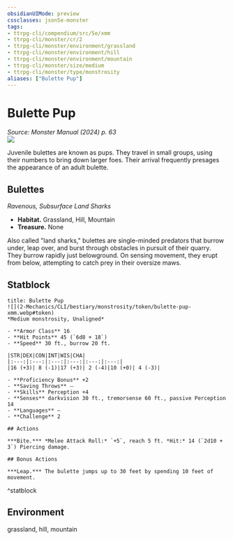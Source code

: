 ```yaml
---
obsidianUIMode: preview
cssclasses: json5e-monster
tags:
- ttrpg-cli/compendium/src/5e/xmm
- ttrpg-cli/monster/cr/2
- ttrpg-cli/monster/environment/grassland
- ttrpg-cli/monster/environment/hill
- ttrpg-cli/monster/environment/mountain
- ttrpg-cli/monster/size/medium
- ttrpg-cli/monster/type/monstrosity
aliases: ["Bulette Pup"]
---
```

# Bulette Pup
*Source: Monster Manual (2024) p. 63*  
![](2-Mechanics/CLI/bestiary/monstrosity/img/bulettes.webp#right)

Juvenile bulettes are known as pups. They travel in small groups, using their numbers to bring down larger foes. Their arrival frequently presages the appearance of an adult bulette.

## Bulettes

*Ravenous, Subsurface Land Sharks*

- **Habitat.** Grassland, Hill, Mountain  
- **Treasure.** None  

Also called "land sharks," bulettes are single-minded predators that burrow under, leap over, and burst through obstacles in pursuit of their quarry. They burrow rapidly just belowground. On sensing movement, they erupt from below, attempting to catch prey in their oversize maws.

## Statblock

```ad-statblock
title: Bulette Pup
![](2-Mechanics/CLI/bestiary/monstrosity/token/bulette-pup-xmm.webp#token)
*Medium monstrosity, Unaligned*

- **Armor Class** 16 
- **Hit Points** 45 (`6d8 + 18`) 
- **Speed** 30 ft., burrow 20 ft.

|STR|DEX|CON|INT|WIS|CHA|
|:---:|:---:|:---:|:---:|:---:|:---:|
|16 (+3)| 8 (-1)|17 (+3)| 2 (-4)|10 (+0)| 4 (-3)|

- **Proficiency Bonus** +2
- **Saving Throws** ⏤
- **Skills** Perception +4
- **Senses** darkvision 30 ft., tremorsense 60 ft., passive Perception 14
- **Languages** —
- **Challenge** 2

## Actions

***Bite.*** *Melee Attack Roll:* `+5`, reach 5 ft. *Hit:* 14 (`2d10 + 3`) Piercing damage.

## Bonus Actions

***Leap.*** The bulette jumps up to 30 feet by spending 10 feet of movement.
```
^statblock

## Environment

grassland, hill, mountain